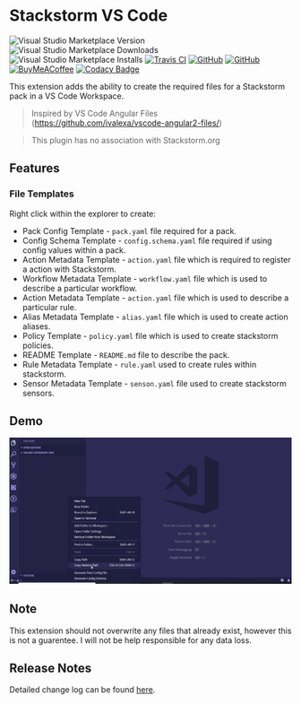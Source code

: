 # Stackstorm VS Code

![Visual Studio Marketplace Version](https://img.shields.io/visual-studio-marketplace/v/systemsmystery.stackstorm-vscode.svg?style=flat-square)
![Visual Studio Marketplace Downloads](https://img.shields.io/visual-studio-marketplace/d/systemsmystery.stackstorm-vscode.svg?style=flat-square)
![Visual Studio Marketplace Installs](https://img.shields.io/visual-studio-marketplace/i/systemsmystery.stackstorm-vscode.svg?style=flat-square)
[![Travis CI](https://img.shields.io/travis/systemsmystery/stackstorm-vscode.svg?style=flat-square)](https://travis-ci.org/user/repository)
[![GitHub](https://img.shields.io/github/issues/systemsmystery/stackstorm-vscode.svg?style=flat-square)](https://github.com/systemsmystery/stackstorm-vscode/issues)
[![GitHub](https://img.shields.io/github/release/systemsmystery/stackstorm-vscode.svg?style=flat-square)](https://github.com/systemsmystery/stackstorm-vscode/releases)
[![BuyMeACoffee](https://img.shields.io/badge/buy%20me%20a%20coffee-donate-brightgreen.svg?style=flat-square)](https://www.buymeacoffee.com/systemsmystery)
[![Codacy Badge](https://api.codacy.com/project/badge/Grade/92ac812f24fe4dffb8b78ae6f41387fa)](https://app.codacy.com/app/rj175/stackstorm-vscode?utm_source=github.com&utm_medium=referral&utm_content=systemsmystery/stackstorm-vscode&utm_campaign=Badge_Grade_Settings)

This extension adds the ability to create the required files for a Stackstorm pack in a VS Code Workspace.
 > Inspired by VS Code Angular Files (https://github.com/ivalexa/vscode-angular2-files/)

 > This plugin has no association with Stackstorm.org

## Features

### File Templates

Right click within the explorer to create:

* Pack Config Template - `pack.yaml` file required for a pack.
* Config Schema Template - `config.schema.yaml` file required if using config values within a pack.
* Action Metadata Template - `action.yaml` file which is required to register a action with Stackstorm.
* Workflow Metadata Template - `workflow.yaml` file which is used to describe a particular workflow.
* Action Metadata Template - `action.yaml` file which is used to describe a particular rule.
* Alias Metadata Template - `alias.yaml` file which is used to create action aliases.
* Policy Template - `policy.yaml` file which is used to create stackstorm policies.
* README Template - `README.md` file to describe the pack.
* Rule Metadata Template - `rule.yaml` used to create rules within stackstorm.
* Sensor Metadata Template - `senson.yaml` file used to create stackstorm sensors.

## Demo
![Overview](images/overview.gif)

## Note

This extension should not overwrite any files that already exist, however this is not a guarentee. I will not be help responsible for any data loss.

## Release Notes

Detailed change log can be found [here](CHANGELOG.md).

